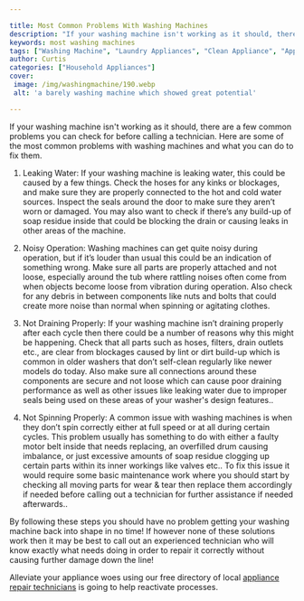 ```yaml
---

title: Most Common Problems With Washing Machines
description: "If your washing machine isn't working as it should, there are a few common problems you can check for before calling a technician....keep going and find out"
keywords: most washing machines
tags: ["Washing Machine", "Laundry Appliances", "Clean Appliance", "Appliance Guide"]
author: Curtis
categories: ["Household Appliances"]
cover: 
 image: /img/washingmachine/190.webp
 alt: 'a barely washing machine which showed great potential'

---
```


If your washing machine isn't working as it should, there are a few common problems you can check for before calling a technician. Here are some of the most common problems with washing machines and what you can do to fix them.

1) Leaking Water: If your washing machine is leaking water, this could be caused by a few things. Check the hoses for any kinks or blockages, and make sure they are properly connected to the hot and cold water sources. Inspect the seals around the door to make sure they aren’t worn or damaged. You may also want to check if there’s any build-up of soap residue inside that could be blocking the drain or causing leaks in other areas of the machine. 

2) Noisy Operation: Washing machines can get quite noisy during operation, but if it’s louder than usual this could be an indication of something wrong. Make sure all parts are properly attached and not loose, especially around the tub where rattling noises often come from when objects become loose from vibration during operation. Also check for any debris in between components like nuts and bolts that could create more noise than normal when spinning or agitating clothes. 

3) Not Draining Properly: If your washing machine isn’t draining properly after each cycle then there could be a number of reasons why this might be happening. Check that all parts such as hoses, filters, drain outlets etc., are clear from blockages caused by lint or dirt build-up which is common in older washers that don’t self-clean regularly like newer models do today. Also make sure all connections around these components are secure and not loose which can cause poor draining performance as well as other issues like leaking water due to improper seals being used on these areas of your washer's design features.. 

4) Not Spinning Properly: A common issue with washing machines is when they don’t spin correctly either at full speed or at all during certain cycles. This problem usually has something to do with either a faulty motor belt inside that needs replacing, an overfilled drum causing imbalance, or just excessive amounts of soap residue clogging up certain parts within its inner workings like valves etc.. To fix this issue it would require some basic maintenance work where you should start by checking all moving parts for wear & tear then replace them accordingly if needed before calling out a technician for further assistance if needed afterwards.. 


By following these steps you should have no problem getting your washing machine back into shape in no time! If however none of these solutions work then it may be best to call out an experienced technician who will know exactly what needs doing in order to repair it correctly without causing further damage down the line!

Alleviate your appliance woes using our free directory of local <a href="/pages/appliance-repair-technicians/">appliance repair technicians</a> is going to help reactivate processes.